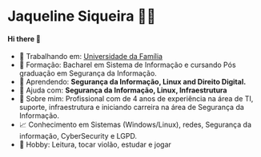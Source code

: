 # Jaqueline Siqueira 👩‍💻

#### Hi there 👋


- 🔭 Trabalhando em: [Universidade da Família](www.udf.org.br)
- 🏅 Formação: Bacharel em Sistema de Informação e cursando Pós graduação em Segurança da Informação.
- 🌱 Aprendendo: <b>Segurança da Informação, Linux </b><b>and Direito Digital. </b>
- 🤔 Ajuda com: <b>Segurança da Informação, Linux, Infraestrutura </b>
- 💬 Sobre mim: Profissional com de 4 anos de experiência na área de TI, suporte, infraestrutura e iniciando carreira na área de Segurança da Informação. 
- 📈 Conhecimento em Sistemas (Windows/Linux), redes, Segurança da informação, CyberSecurity e LGPD.
- 📖 Hobby: Leitura, tocar violão, estudar e jogar


